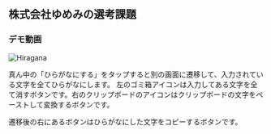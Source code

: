 ## 株式会社ゆめみの選考課題

### デモ動画
![Hiragana](https://user-images.githubusercontent.com/43768044/79345955-be0dea80-7f6c-11ea-900a-860b44bcaa73.gif)

真ん中の「ひらがなにする」をタップすると別の画面に遷移して、入力されている文字を全てひらがなにします。
左のゴミ箱アイコンは入力してある文字を全て消すボタンです。右のクリップボードのアイコンはクリップボードの文字をペーストして変換するボタンです。

遷移後の右にあるボタンはひらがなにした文字をコピーするボタンです。
